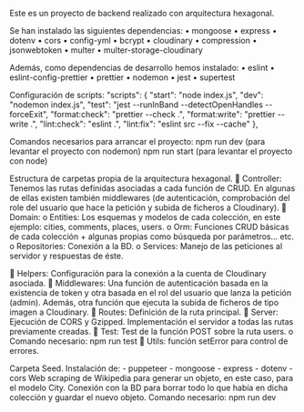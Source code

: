 Este es un proyecto de backend realizado con arquitectura hexagonal.

Se han instalado las siguientes dependencias: 
•	mongoose
•	express
•	dotenv
•	cors
•	config-yml
•	bcrypt
•	cloudinary
•	compression
•	jsonwebtoken
•	multer
•	multer-storage-cloudinary

Además, como dependencias de desarrollo hemos instalado: 
•	eslint
•	eslint-config-prettier
•	prettier
•	nodemon
•	jest
•	supertest

Configuración de scripts:
"scripts": {
    "start": "node index.js",
    "dev": "nodemon index.js",
    "test": "jest --runInBand --detectOpenHandles --forceExit",
    "format:check": "prettier --check .",
    "format:write": "prettier --write .",
    "lint:check": "eslint .",
    "lint:fix": "eslint src --fix --cache"
  },


Comandos necesarios para arrancar el proyecto: 
npm run dev  (para levantar el proyecto con nodemon)
npm run start (para levantar el proyecto con node) 

Estructura de carpetas propia de la arquitectura hexagonal. 
	Controller:
Tenemos las rutas definidas asociadas a cada función de CRUD.
En algunas de ellas existen también middlewares (de autenticación, comprobación del role del usuario que hace la petición y subida de ficheros a Cloudinary).
	Domain: 
      o	Entities: Los esquemas y modelos de cada colección, en este ejemplo: cities, comments, places, users. 
      o	Orm: Funciones CRUD básicas de cada colección + algunas propias como búsqueda por parámetros… etc.
      o	Repositories: Conexión a la BD.
      o	Services: Manejo de las peticiones al servidor y respuestas de éste.

	Helpers: Configuración para la conexión a la cuenta de Cloudinary asociada.
	Middlewares: Una función de autenticación basada en la existencia de token y otra basada en el rol del usuario que lanza la petición (admin). Además, otra función que ejecuta la subida de ficheros de tipo imagen a Cloudinary. 
	Routes: Definición de la ruta principal. 
	Server: Ejecución de CORS y Gzipped. Implementación el servidor a todas las rutas previamente creadas.
	Test: Test de la función POST sobre la ruta users. 
      o	Comando necesario: npm run test
	Utils: función setError para control de errores.


Carpeta Seed.
Instalación de: 
    -	puppeteer
    -	mongoose 
    -	express
    -	dotenv
    -	cors
Web scraping de Wikipedia para generar un objeto, en este caso, para el modelo City. Conexión con la BD para borrar todo lo que había en dicha colección y guardar el nuevo objeto. 
Comando necesario: npm run dev 
